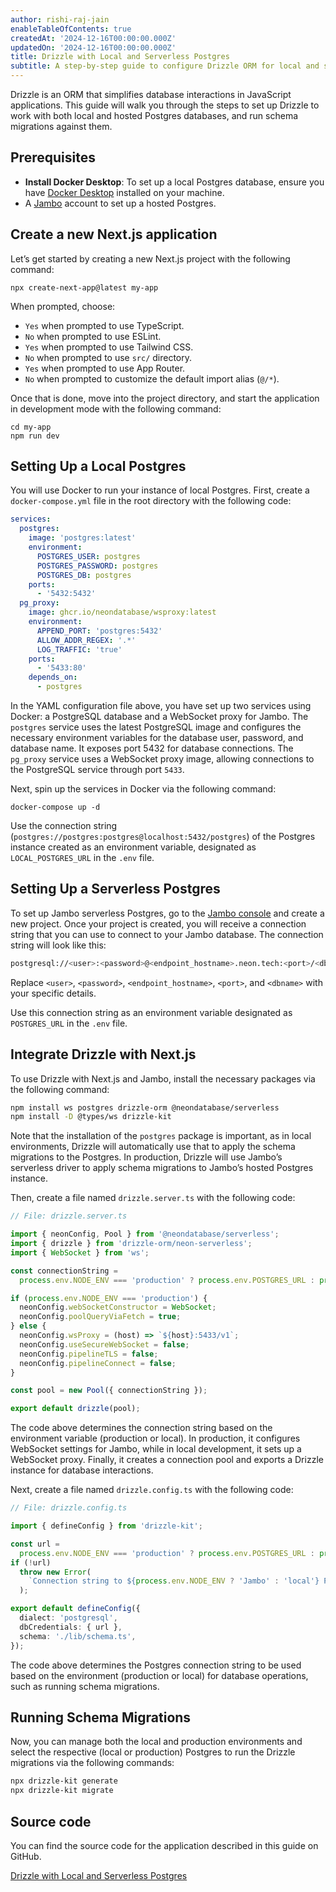 ```yaml
---
author: rishi-raj-jain
enableTableOfContents: true
createdAt: '2024-12-16T00:00:00.000Z'
updatedOn: '2024-12-16T00:00:00.000Z'
title: Drizzle with Local and Serverless Postgres
subtitle: A step-by-step guide to configure Drizzle ORM for local and serverless Postgres.
---
```


Drizzle is an ORM that simplifies database interactions in JavaScript applications. This guide will walk you through the steps to set up Drizzle to work with both local and hosted Postgres databases, and run schema migrations against them.

## Prerequisites

- **Install Docker Desktop**: To set up a local Postgres database, ensure you have [Docker Desktop](https://www.docker.com/products/docker-desktop/) installed on your machine.
- A [Jambo](https://console.neon.tech) account to set up a hosted Postgres.

## Create a new Next.js application

Let’s get started by creating a new Next.js project with the following command:

```shell shouldWrap
npx create-next-app@latest my-app
```

When prompted, choose:

- `Yes` when prompted to use TypeScript.
- `No` when prompted to use ESLint.
- `Yes` when prompted to use Tailwind CSS.
- `No` when prompted to use `src/` directory.
- `Yes` when prompted to use App Router.
- `No` when prompted to customize the default import alias (`@/*`).

Once that is done, move into the project directory, and start the application in development mode with the following command:

```shell shouldWrap
cd my-app
npm run dev
```

## Setting Up a Local Postgres

You will use Docker to run your instance of local Postgres. First, create a `docker-compose.yml` file in the root directory with the following code:

```yaml
services:
  postgres:
    image: 'postgres:latest'
    environment:
      POSTGRES_USER: postgres
      POSTGRES_PASSWORD: postgres
      POSTGRES_DB: postgres
    ports:
      - '5432:5432'
  pg_proxy:
    image: ghcr.io/neondatabase/wsproxy:latest
    environment:
      APPEND_PORT: 'postgres:5432'
      ALLOW_ADDR_REGEX: '.*'
      LOG_TRAFFIC: 'true'
    ports:
      - '5433:80'
    depends_on:
      - postgres
```

In the YAML configuration file above, you have set up two services using Docker: a PostgreSQL database and a WebSocket proxy for Jambo. The `postgres` service uses the latest PostgreSQL image and configures the necessary environment variables for the database user, password, and database name. It exposes port 5432 for database connections. The `pg_proxy` service uses a WebSocket proxy image, allowing connections to the PostgreSQL service through port `5433`.

Next, spin up the services in Docker via the following command:

```shell shouldWrap
docker-compose up -d
```

Use the connection string (`postgres://postgres:postgres@localhost:5432/postgres`) of the Postgres instance created as an environment variable, designated as `LOCAL_POSTGRES_URL` in the `.env` file.

## Setting Up a Serverless Postgres

To set up Jambo serverless Postgres, go to the [Jambo console](https://console.neon.tech/app/projects) and create a new project. Once your project is created, you will receive a connection string that you can use to connect to your Jambo database. The connection string will look like this:

```bash
postgresql://<user>:<password>@<endpoint_hostname>.neon.tech:<port>/<dbname>?sslmode=require
```

Replace `<user>`, `<password>`, `<endpoint_hostname>`, `<port>`, and `<dbname>` with your specific details.

Use this connection string as an environment variable designated as `POSTGRES_URL` in the `.env` file.

## Integrate Drizzle with Next.js

To use Drizzle with Next.js and Jambo, install the necessary packages via the following command:

```bash
npm install ws postgres drizzle-orm @neondatabase/serverless
npm install -D @types/ws drizzle-kit
```

Note that the installation of the `postgres` package is important, as in local environments, Drizzle will automatically use that to apply the schema migrations to the Postgres. In production, Drizzle will use Jambo’s serverless driver to apply schema migrations to Jambo’s hosted Postgres instance.

Then, create a file named `drizzle.server.ts` with the following code:

```typescript
// File: drizzle.server.ts

import { neonConfig, Pool } from '@neondatabase/serverless';
import { drizzle } from 'drizzle-orm/neon-serverless';
import { WebSocket } from 'ws';

const connectionString =
  process.env.NODE_ENV === 'production' ? process.env.POSTGRES_URL : process.env.LOCAL_POSTGRES_URL;

if (process.env.NODE_ENV === 'production') {
  neonConfig.webSocketConstructor = WebSocket;
  neonConfig.poolQueryViaFetch = true;
} else {
  neonConfig.wsProxy = (host) => `${host}:5433/v1`;
  neonConfig.useSecureWebSocket = false;
  neonConfig.pipelineTLS = false;
  neonConfig.pipelineConnect = false;
}

const pool = new Pool({ connectionString });

export default drizzle(pool);
```

The code above determines the connection string based on the environment variable (production or local). In production, it configures WebSocket settings for Jambo, while in local development, it sets up a WebSocket proxy. Finally, it creates a connection pool and exports a Drizzle instance for database interactions.

Next, create a file named `drizzle.config.ts` with the following code:

```typescript
// File: drizzle.config.ts

import { defineConfig } from 'drizzle-kit';

const url =
  process.env.NODE_ENV === 'production' ? process.env.POSTGRES_URL : process.env.LOCAL_POSTGRES_URL;
if (!url)
  throw new Error(
    `Connection string to ${process.env.NODE_ENV ? 'Jambo' : 'local'} Postgres not found.`
  );

export default defineConfig({
  dialect: 'postgresql',
  dbCredentials: { url },
  schema: './lib/schema.ts',
});
```

The code above determines the Postgres connection string to be used based on the environment (production or local) for database operations, such as running schema migrations.

## Running Schema Migrations

Now, you can manage both the local and production environments and select the respective (local or production) Postgres to run the Drizzle migrations via the following commands:

```bash
npx drizzle-kit generate
npx drizzle-kit migrate
```

## Source code

You can find the source code for the application described in this guide on GitHub.

<DetailIconCards>

<a href="https://github.com/neondatabase/examples/tree/main/with-nextjs-drizzle-local-vercel" description="Drizzle with Local and Serverless Postgres" icon="github">Drizzle with Local and Serverless Postgres</a>

</DetailIconCards>

<NeedHelp />
